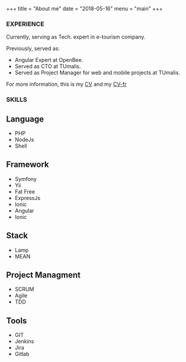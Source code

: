 +++ title = "About me" date = "2018-05-16" menu = "main" +++

### EXPERIENCE ###
Currently, serving as Tech. expert in e-tourism company.

Previously, served as:

* Angular Expert at OpenBee.
* Served as CTO at TUmalis.
* Served as Project Manager for web and mobile projects at TUmalis.

For more information, this is my [CV](http://ksontini.me/cv.pdf) and my [CV-fr](http://ksontini.me/CV-fr.pdf) 
### SKILLS ###
## Language ##
* PHP
* NodeJs 
* Shell 

## Framework ##

* Symfony
* Yii
* Fat Free
* ExpressJs 
* Ionic
* Angular
* Ionic

## Stack ##
* Lamp
* MEAN

## Project Managment ##
* SCRUM
* Agile
* TDD

## Tools ##
* GIT
* Jenkins
* Jira
* Gitlab